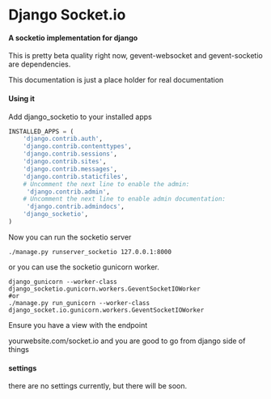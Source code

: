 Django Socket.io
=================

#### A socketio implementation for django


This is pretty beta quality right now, gevent-websocket and gevent-socketio are
dependencies.

This documentation is just a place holder for real documentation


#### Using it

Add django_socketio to your installed apps

```python
INSTALLED_APPS = (
    'django.contrib.auth',
    'django.contrib.contenttypes',
    'django.contrib.sessions',
    'django.contrib.sites',
    'django.contrib.messages',
    'django.contrib.staticfiles',
    # Uncomment the next line to enable the admin:
     'django.contrib.admin',
    # Uncomment the next line to enable admin documentation:
     'django.contrib.admindocs',
    'django_socketio',
)
```


Now you can run the socketio server

```shell
./manage.py runserver_socketio 127.0.0.1:8000
```

or you can use the socketio gunicorn worker.

```shell
django_gunicorn --worker-class django_socketio.gunicorn.workers.GeventSocketIOWorker
#or
./manage.py run_gunicorn --worker-class django_socket.io.gunicorn.workers.GeventSocketIOWorker
```


Ensure you have a view with the endpoint

yourwebsite.com/socket.io and you are good to go from django side of things



#### settings

there are no settings currently, but there will be soon.


